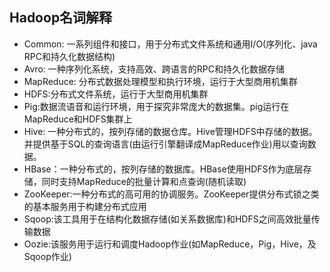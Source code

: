 Hadoop名词解释
---
* Common: 一系列组件和接口，用于分布式文件系统和通用I/O(序列化、java RPC和持久化数据结构)
* Avro: 一种序列化系统，支持高效、跨语言的RPC和持久化数据存储
* MapReduce: 分布式数据处理模型和执行环境，运行于大型商用机集群
* HDFS:分布式文件系统，运行于大型商用机集群
* Pig:数据流语音和运行环境，用于探究非常庞大的数据集。pig运行在MapReduce和HDFS集群上
* Hive: 一种分布式的，按列存储的数据仓库。Hive管理HDFS中存储的数据。并提供基于SQL的查询语言(由运行引擎翻译成MapReduce作业)用以查询数据。
* HBase：一种分布式的，按列存储的数据库。HBase使用HDFS作为底层存储，同时支持MapReduce的批量计算和点查询(随机读取)
* ZooKeeper:一种分布式的高可用的协调服务。ZooKeeper提供分布式锁之类 的基本服务用于构建分布式应用
* Sqoop:该工具用于在结构化数据存储(如关系数据库)和HDFS之间高效批量传输数据
* Oozie:该服务用于运行和调度Hadoop作业(如MapReduce，Pig，Hive，及Sqoop作业)